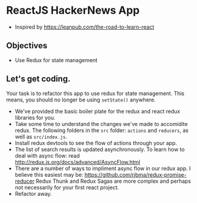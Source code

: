 # ReactJS HackerNews App
* Inspired by https://leanpub.com/the-road-to-learn-react

## Objectives
- Use Redux for state management

## Let's get coding.
Your task is to refactor this app to use redux for state management. This means, you should no longer be using ```setState()``` anywhere.

* We've provided the basic boiler plate for the redux and react redux libraries for you.
* Take some time to understand the changes we've made to accomidite redux. The following folders in the ```src``` folder: ```actions``` and ```reducers```, as well as ```src/index.js```.
* Install redux devtools to see the flow of actions through your app.
* The list of search results is updated asynchronously. To learn how to deal with async flow: read http://redux.js.org/docs/advanced/AsyncFlow.html
* There are a number of ways to impliment async flow in our redux app. I believe this easiest may be: https://github.com/rjbma/redux-promise-reducer Redux Thunk and Redux Sagas are more complex and perhaps not necessarily for your first react project.
* Refactor away.
